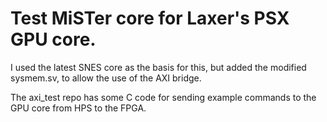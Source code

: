 # Test MiSTer core for Laxer's PSX GPU core.

I used the latest SNES core as the basis for this, but added the modified sysmem.sv, to allow the use of the AXI bridge.

The axi_test repo has some C code for sending example commands to the GPU core from HPS to the FPGA.
